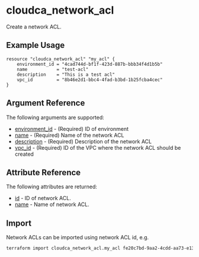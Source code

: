 # cloudca_network_acl

Create a network ACL.

## Example Usage

```hcl
resource "cloudca_network_acl" "my_acl" {
    environment_id = "4cad744d-bf1f-423d-887b-bbb34f4d1b5b"
    name           = "test-acl"
    description    = "This is a test acl"
    vpc_id         = "8b46e2d1-bbc4-4fad-b3bd-1b25fcba4cec"
}
```

## Argument Reference

The following arguments are supported:

- [environment_id](#environment_id) - (Required) ID of environment
- [name](#name) - (Required) Name of the network ACL
- [description](#description) - (Required) Description of the network ACL
- [vpc_id](#vpc_id) - (Required) ID of the VPC where the network ACL should be created

## Attribute Reference

The following attributes are returned:

- [id](#id) - ID of network ACL.
- [name](#name) - Name of network ACL.

## Import

Network ACLs can be imported using network ACL id, e.g.

```bash
terraform import cloudca_network_acl.my_acl fe20c7bd-9aa2-4cdd-aa73-e13e49158a6e
```
